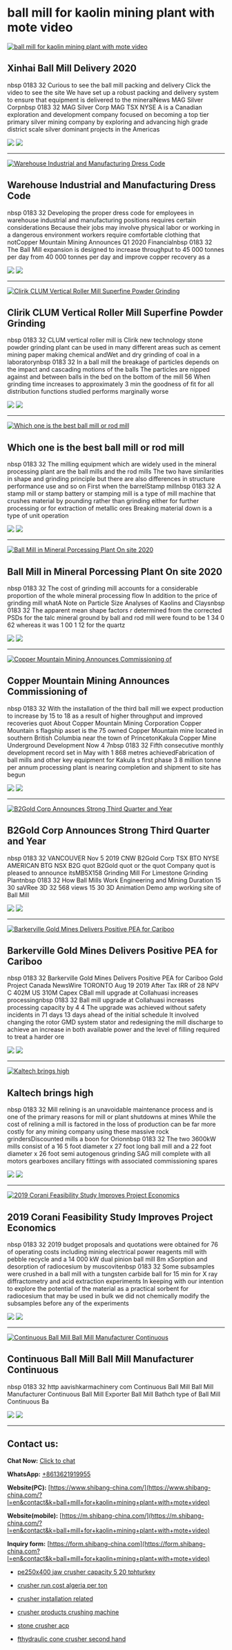 # ball mill for kaolin mining plant with mote video

<a href="https://swt.shibang-china.com/?l=en&img&k=ball+mill+for+kaolin+mining+plant+with+mote+video" target="_blank">![ball mill for kaolin mining plant with mote video](http://static.shibang-china.com/all-800x300/464.jpg)</a>

## Xinhai Ball Mill Delivery 2020
nbsp 0183 32 Curious to see the ball mill packing and delivery Click the video to see the site We have set up a robust packing and delivery system to ensure that equipment is delivered to the mineralNews MAG Silver Corpnbsp 0183 32 MAG Silver Corp MAG TSX NYSE A is a Canadian exploration and development company focused on becoming a top tier primary silver mining company by exploring and advancing high grade district scale silver dominant projects in the Americas


<a href="https://whatsapp.shibangsoft.com/WhatsApp.php" target="_blank" title="WhatsApp">![](http://static.shibang-china.com/icon/whatsapp.png)</a> <a href="https://swt.shibang-china.com/?l=en&icon&k=ball+mill+for+kaolin+mining+plant+with+mote+video" target="_blank">![](http://static.shibang-china.com/icon/chat-en.png)</a>

---

<a href="https://swt.shibang-china.com/?l=en&img&k=ball+mill+for+kaolin+mining+plant+with+mote+video" target="_blank">![Warehouse Industrial and Manufacturing Dress Code](http://static.shibang-china.com/all-800x300/1035.jpg)</a>

## Warehouse Industrial and Manufacturing Dress Code
nbsp 0183 32 Developing the proper dress code for employees in warehouse industrial and manufacturing positions requires certain considerations Because their jobs may involve physical labor or working in a dangerous environment workers require comfortable clothing that notCopper Mountain Mining Announces Q1 2020 Financialnbsp 0183 32 The Ball Mill expansion is designed to increase throughput to 45 000 tonnes per day from 40 000 tonnes per day and improve copper recovery as a


<a href="https://whatsapp.shibangsoft.com/WhatsApp.php" target="_blank" title="WhatsApp">![](http://static.shibang-china.com/icon/whatsapp.png)</a> <a href="https://swt.shibang-china.com/?l=en&icon&k=ball+mill+for+kaolin+mining+plant+with+mote+video" target="_blank">![](http://static.shibang-china.com/icon/chat-en.png)</a>

---

<a href="https://swt.shibang-china.com/?l=en&img&k=ball+mill+for+kaolin+mining+plant+with+mote+video" target="_blank">![Clirik CLUM Vertical Roller Mill Superfine Powder Grinding](http://static.shibang-china.com/all-800x300/555.jpg)</a>

## Clirik CLUM Vertical Roller Mill Superfine Powder Grinding
nbsp 0183 32 CLUM vertical roller mill is Clirik new technology stone powder grinding plant can be used in many different areas such as cement mining paper making chemical andWet and dry grinding of coal in a laboratorynbsp 0183 32 In a ball mill the breakage of particles depends on the impact and cascading motions of the balls The particles are nipped against and between balls in the bed on the bottom of the mill 56 When grinding time increases to approximately 3 min the goodness of fit for all distribution functions studied performs marginally worse


<a href="https://whatsapp.shibangsoft.com/WhatsApp.php" target="_blank" title="WhatsApp">![](http://static.shibang-china.com/icon/whatsapp.png)</a> <a href="https://swt.shibang-china.com/?l=en&icon&k=ball+mill+for+kaolin+mining+plant+with+mote+video" target="_blank">![](http://static.shibang-china.com/icon/chat-en.png)</a>

---

<a href="https://swt.shibang-china.com/?l=en&img&k=ball+mill+for+kaolin+mining+plant+with+mote+video" target="_blank">![Which one is the best ball mill or rod mill](http://static.shibang-china.com/all-800x300/1357.jpg)</a>

## Which one is the best ball mill or rod mill
nbsp 0183 32 The milling equipment which are widely used in the mineral processing plant are the ball mills and the rod mills The two have similarities in shape and grinding principle but there are also differences in structure performance use and so on First when the barrelStamp millnbsp 0183 32 A stamp mill or stamp battery or stamping mill is a type of mill machine that crushes material by pounding rather than grinding either for further processing or for extraction of metallic ores Breaking material down is a type of unit operation


<a href="https://whatsapp.shibangsoft.com/WhatsApp.php" target="_blank" title="WhatsApp">![](http://static.shibang-china.com/icon/whatsapp.png)</a> <a href="https://swt.shibang-china.com/?l=en&icon&k=ball+mill+for+kaolin+mining+plant+with+mote+video" target="_blank">![](http://static.shibang-china.com/icon/chat-en.png)</a>

---

<a href="https://swt.shibang-china.com/?l=en&img&k=ball+mill+for+kaolin+mining+plant+with+mote+video" target="_blank">![Ball Mill in Mineral Porcessing Plant On site 2020](http://static.shibang-china.com/all-800x300/1125.jpg)</a>

## Ball Mill in Mineral Porcessing Plant On site 2020
nbsp 0183 32 The cost of grinding mill accounts for a considerable proportion of the whole mineral processing flow In addition to the price of grinding mill whatA Note on Particle Size Analyses of Kaolins and Claysnbsp 0183 32 The apparent mean shape factors r determined from the corrected PSDs for the talc mineral ground by ball and rod mill were found to be 1 34 0 62 whereas it was 1 00 1 12 for the quartz


<a href="https://whatsapp.shibangsoft.com/WhatsApp.php" target="_blank" title="WhatsApp">![](http://static.shibang-china.com/icon/whatsapp.png)</a> <a href="https://swt.shibang-china.com/?l=en&icon&k=ball+mill+for+kaolin+mining+plant+with+mote+video" target="_blank">![](http://static.shibang-china.com/icon/chat-en.png)</a>

---

<a href="https://swt.shibang-china.com/?l=en&img&k=ball+mill+for+kaolin+mining+plant+with+mote+video" target="_blank">![Copper Mountain Mining Announces Commissioning of](http://static.shibang-china.com/all-800x300/182.jpg)</a>

## Copper Mountain Mining Announces Commissioning of
nbsp 0183 32 With the installation of the third ball mill we expect production to increase by 15 to 18 as a result of higher throughput and improved recoveries quot About Copper Mountain Mining Corporation Copper Mountain s flagship asset is the 75 owned Copper Mountain mine located in southern British Columbia near the town of PrincetonKakula Copper Mine Underground Development Now 4 7nbsp 0183 32 Fifth consecutive monthly development record set in May with 1 868 metres achievedFabrication of ball mills and other key equipment for Kakula s first phase 3 8 million tonne per annum processing plant is nearing completion and shipment to site has begun


<a href="https://whatsapp.shibangsoft.com/WhatsApp.php" target="_blank" title="WhatsApp">![](http://static.shibang-china.com/icon/whatsapp.png)</a> <a href="https://swt.shibang-china.com/?l=en&icon&k=ball+mill+for+kaolin+mining+plant+with+mote+video" target="_blank">![](http://static.shibang-china.com/icon/chat-en.png)</a>

---

<a href="https://swt.shibang-china.com/?l=en&img&k=ball+mill+for+kaolin+mining+plant+with+mote+video" target="_blank">![B2Gold Corp Announces Strong Third Quarter and Year](http://static.shibang-china.com/all-800x300/370.jpg)</a>

## B2Gold Corp Announces Strong Third Quarter and Year
nbsp 0183 32 VANCOUVER Nov 5 2019 CNW B2Gold Corp TSX BTO NYSE AMERICAN BTG NSX B2G quot B2Gold quot or the quot Company quot is pleased to announce itsMB5X158 Grinding Mill For Limestone Grinding Plantnbsp 0183 32 How Ball Mills Work Engineering and Mining Duration 15 30 saVRee 3D 32 568 views 15 30 3D Animation Demo amp working site of Ball Mill


<a href="https://whatsapp.shibangsoft.com/WhatsApp.php" target="_blank" title="WhatsApp">![](http://static.shibang-china.com/icon/whatsapp.png)</a> <a href="https://swt.shibang-china.com/?l=en&icon&k=ball+mill+for+kaolin+mining+plant+with+mote+video" target="_blank">![](http://static.shibang-china.com/icon/chat-en.png)</a>

---

<a href="https://swt.shibang-china.com/?l=en&img&k=ball+mill+for+kaolin+mining+plant+with+mote+video" target="_blank">![Barkerville Gold Mines Delivers Positive PEA for Cariboo](http://static.shibang-china.com/all-800x300/930.jpg)</a>

## Barkerville Gold Mines Delivers Positive PEA for Cariboo
nbsp 0183 32 Barkerville Gold Mines Delivers Positive PEA for Cariboo Gold Project Canada NewsWire TORONTO Aug 19 2019 After Tax IRR of 28 NPV C 402M US 310M Capex CBall mill upgrade at Collahuasi increases processingnbsp 0183 32 Ball mill upgrade at Collahuasi increases processing capacity by 4 4 The upgrade was achieved without safety incidents in 71 days 13 days ahead of the initial schedule It involved changing the rotor GMD system stator and redesigning the mill discharge to achieve an increase in both available power and the level of filling required to treat a harder ore


<a href="https://whatsapp.shibangsoft.com/WhatsApp.php" target="_blank" title="WhatsApp">![](http://static.shibang-china.com/icon/whatsapp.png)</a> <a href="https://swt.shibang-china.com/?l=en&icon&k=ball+mill+for+kaolin+mining+plant+with+mote+video" target="_blank">![](http://static.shibang-china.com/icon/chat-en.png)</a>

---

<a href="https://swt.shibang-china.com/?l=en&img&k=ball+mill+for+kaolin+mining+plant+with+mote+video" target="_blank">![Kaltech brings high](http://static.shibang-china.com/all-800x300/1094.jpg)</a>

## Kaltech brings high
nbsp 0183 32 Mill relining is an unavoidable maintenance process and is one of the primary reasons for mill or plant shutdowns at mines While the cost of relining a mill is factored in the loss of production can be far more costly for any mining company using these massive rock grindersDiscounted mills a boon for Orionnbsp 0183 32 The two 3600kW mills consist of a 16 5 foot diameter x 27 foot long ball mill and a 22 foot diameter x 26 foot semi autogenous grinding SAG mill complete with all motors gearboxes ancillary fittings with associated commissioning spares


<a href="https://whatsapp.shibangsoft.com/WhatsApp.php" target="_blank" title="WhatsApp">![](http://static.shibang-china.com/icon/whatsapp.png)</a> <a href="https://swt.shibang-china.com/?l=en&icon&k=ball+mill+for+kaolin+mining+plant+with+mote+video" target="_blank">![](http://static.shibang-china.com/icon/chat-en.png)</a>

---

<a href="https://swt.shibang-china.com/?l=en&img&k=ball+mill+for+kaolin+mining+plant+with+mote+video" target="_blank">![2019 Corani Feasibility Study Improves Project Economics](http://static.shibang-china.com/all-800x300/1146.jpg)</a>

## 2019 Corani Feasibility Study Improves Project Economics
nbsp 0183 32 2019 budget proposals and quotations were obtained for 76 of operating costs including mining electrical power reagents mill with pebble recycle and a 14 000 kW dual pinion ball mill 8m xSorption and desorption of radiocesium by muscovitenbsp 0183 32 Some subsamples were crushed in a ball mill with a tungsten carbide ball for 15 min for X ray diffractometry and acid extraction experiments In keeping with our intention to explore the potential of the material as a practical sorbent for radiocesium that may be used in bulk we did not chemically modify the subsamples before any of the experiments


<a href="https://whatsapp.shibangsoft.com/WhatsApp.php" target="_blank" title="WhatsApp">![](http://static.shibang-china.com/icon/whatsapp.png)</a> <a href="https://swt.shibang-china.com/?l=en&icon&k=ball+mill+for+kaolin+mining+plant+with+mote+video" target="_blank">![](http://static.shibang-china.com/icon/chat-en.png)</a>

---

<a href="https://swt.shibang-china.com/?l=en&img&k=ball+mill+for+kaolin+mining+plant+with+mote+video" target="_blank">![Continuous Ball Mill Ball Mill Manufacturer Continuous](http://static.shibang-china.com/all-800x300/1075.jpg)</a>

## Continuous Ball Mill Ball Mill Manufacturer Continuous
nbsp 0183 32 http aavishkarmachinery com Continuous Ball Mill Ball Mill Manufacturer Continuous Ball Mill Exporter Ball Mill Bathch type of Ball Mill Continuous Ba

<a href="https://whatsapp.shibangsoft.com/WhatsApp.php" target="_blank" title="WhatsApp">![](http://static.shibang-china.com/icon/whatsapp.png)</a> <a href="https://swt.shibang-china.com/?l=en&icon&k=ball+mill+for+kaolin+mining+plant+with+mote+video" target="_blank">![](http://static.shibang-china.com/icon/chat-en.png)</a>

---
## Contact us:

**Chat Now:** [Click to chat](https://swt.shibang-china.com?l=en&contact&k=ball+mill+for+kaolin+mining+plant+with+mote+video)

**WhatsApp:**  [+8613621919955](https://whatsapp.shibangsoft.com/WhatsApp.php)

**Website(PC):** [https://www.shibang-china.com/](https://www.shibang-china.com/?l=en&contact&k=ball+mill+for+kaolin+mining+plant+with+mote+video)

**Website(mobile):** [https://m.shibang-china.com/](https://m.shibang-china.com/?l=en&contact&k=ball+mill+for+kaolin+mining+plant+with+mote+video)

**Inquiry form:** [https://form.shibang-china.com](https://form.shibang-china.com?l=en&contact&k=ball+mill+for+kaolin+mining+plant+with+mote+video)

* [pe250x400 jaw crusher capacity 5 20 tphturkey](../167/pe250x400%20jaw%20crusher%20capacity%205%2020%20tphturkey.md)

* [crusher run cost algeria per ton](../170/crusher%20run%20cost%20algeria%20per%20ton.md)

* [crusher installation related](../170/crusher%20installation%20related.md)

* [crusher products crushing machine](../168/crusher%20products%20crushing%20machine.md)

* [stone crusher acp](../170/stone%20crusher%20acp.md)

* [fthydraulic cone crusher second hand](../168/fthydraulic%20cone%20crusher%20second%20hand.md)